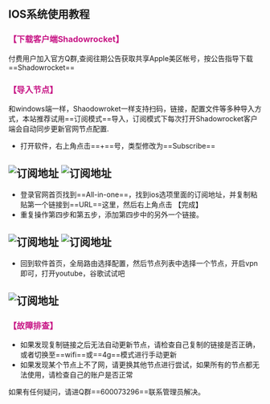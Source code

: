 ## IOS系统使用教程
### <font color=#C71585>【下载客户端Shadowrocket】</font>
付费用户加入官方Q群,查阅往期公告获取共享Apple美区帐号，按公告指导下载==Shadowrocket==

### <font color=#C71585>【导入节点】</font>
和windows端一样，Shaodowroket一样支持扫码，链接，配置文件等多种导入方式，本站推荐试用==订阅模式==导入，订阅模式下每次打开Shadowrocket客户端会自动同步更新官网节点配置.
- 打开软件，右上角点击==+==号，类型修改为==Subscribe==


![订阅地址](assets/005/ios1.png=300--l)
![订阅地址](assets/005/ios2.png=300-)
---
- 登录官网首页找到==All-in-one==，找到ios选项里面的订阅地址，并复制粘贴第一个链接到==URL==这里，然后右上角点击 【完成】
- 重复操作第四步和第五步，添加第四步中的另外一个链接。  

![订阅地址](assets/005/ios3.png=300--l)
![订阅地址](assets/005/ios4.png=300-)
---

-  回到软件首页，全局路由选择配置，然后节点列表中选择一个节点，开启vpn即可，打开youtube，谷歌试试吧

![订阅地址](assets/005/ios5.png=300-)  
---
### <font color=#C71585>【故障排查】</font>
- 如果发现复制链接之后无法自动更新节点，请检查自己复制的链接是否正确，或者切换至==wifi==或==4g==模式进行手动更新
- 如果发现某个节点上不了网，请更换其他节点进行尝试，如果所有的节点都无法使用，请检查自己的账户是否正常  

如果有任何疑问，请进Q群==600073296==联系管理员解决。
